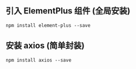## 引入 ElementPlus 组件 (全局安装)

```shell
npm install element-plus --save
```

## 安装 axios (简单封装)

```shell
npm install axios --save
```
